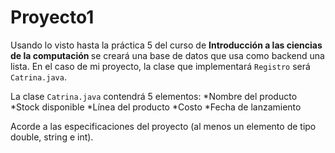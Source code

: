 # Proyecto1

Usando lo visto hasta la práctica 5 del curso de <b>Introducción a las ciencias de la computación </b>
se creará una base de datos que usa como backend una lista.
En el caso de mi proyecto, la clase que implementará <code>Registro</code> será <code>Catrina.java</code>.

La clase <code>Catrina.java</code> contendrá 5 elementos:
*Nombre del producto
*Stock disponible
*Línea del producto
*Costo
*Fecha de lanzamiento

Acorde a las especificaciones del proyecto (al menos un elemento de tipo double, string e int).
